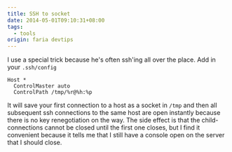 ```yaml
---
title: SSH to socket
date: 2014-05-01T09:10:31+08:00
tags:
  - tools
origin: faria devtips
---
```

I use a special trick because he's often ssh'ing all over the place. Add in your `.ssh/config`

    Host *
      ControlMaster auto
      ControlPath /tmp/%r@%h:%p

It will save your first connection to a host as a socket in `/tmp` and then all subsequent ssh connections to the same host are open instantly because there is no key renegotiation  on the way. The side effect is that the child-connections cannot be closed until the first one closes, but I find it convenient because it tells me that I still have a console open  on the server that I should close.

